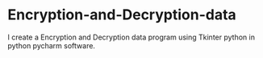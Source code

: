 # Encryption-and-Decryption-data
I create a Encryption and Decryption data program using Tkinter python in python pycharm software.
